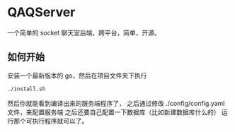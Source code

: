# QAQServer

一个简单的 socket 聊天室后端，跨平台，简单，开源。

## 如何开始
安装一个最新版本的 go，然后在项目文件夹下执行
```bash
./install.sh
```
然后你就能看到编译出来的服务端程序了，
之后通过修改 ./config/config.yaml 文件，来配置服务端
之后还要自己配置一下数据库（比如新建数据库什么的）
运行那个可执行程序就可以了。
